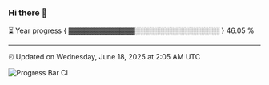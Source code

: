 ### Hi there 👋

⏳ Year progress { ▓▓▓▓▓▓▓▓▓▓▓▓▓░░░░░░░░░░░░░░░░░ } 46.05 %

---

⏰ Updated on Wednesday, June 18, 2025 at 2:05 AM UTC

![Progress Bar CI](https://github.com/arthurbuhl/arthurbuhl/workflows/Progress%20Bar%20CI/badge.svg)
